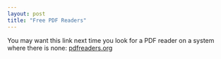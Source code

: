 ```yaml
---
layout: post
title: "Free PDF Readers"
---
```

You may want this link next time you look for a PDF reader on a system where
there is none: [pdfreaders.org](http://pdfreaders.org)
